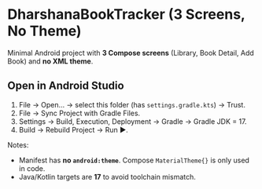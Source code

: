 # DharshanaBookTracker (3 Screens, No Theme)

Minimal Android project with **3 Compose screens** (Library, Book Detail, Add Book) and **no XML theme**.

## Open in Android Studio
1. File → Open… → select this folder (has `settings.gradle.kts`) → Trust.
2. File → Sync Project with Gradle Files.
3. Settings → Build, Execution, Deployment → Gradle → Gradle JDK = 17.
4. Build → Rebuild Project → Run ▶.

Notes:
- Manifest has **no `android:theme`**. Compose `MaterialTheme{}` is only used in code.
- Java/Kotlin targets are **17** to avoid toolchain mismatch.
